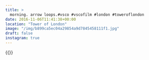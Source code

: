 ```yaml
---
title: >
  morning. arrow loops.#vsco #vscofilm #london #toweroflondon
date: 2016-11-06T11:41:38+00:00
location: "Tower of London"
image: "/img/b899ca5ec04a29854a9d7845458111f1.jpg"
draft: false
instagram: true
---
```


{{<photo src="/img/b899ca5ec04a29854a9d7845458111f1.jpg">}}

